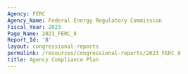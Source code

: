 ```yaml
---
Agency: FERC
Agency_Name: Federal Energy Regulatory Commission
Fiscal_Year: 2023
Page_Name: 2023_FERC_8
Report_Id: '8'
layout: congressional-reports
permalink: /resources/congressional-reports/2023_FERC_8
title: Agency Compliance Plan
---
```

